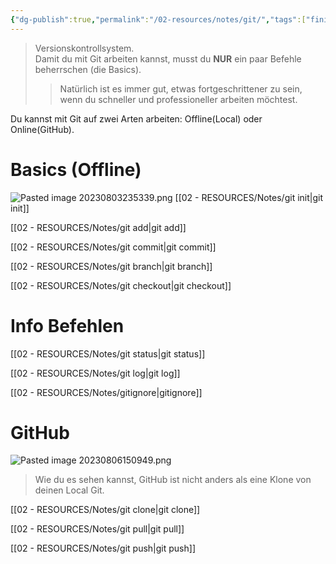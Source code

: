 ```yaml
---
{"dg-publish":true,"permalink":"/02-resources/notes/git/","tags":["finished","tools/versionsverwaltung/git"],"noteIcon":"","updated":"2025-10-29T12:59:06.366+01:00"}
---
```


>Versionskontrollsystem.  
>Damit du mit Git arbeiten kannst, musst du **NUR** ein paar Befehle beherrschen (die Basics). 
>>Natürlich ist es immer gut, etwas fortgeschrittener zu sein, wenn du schneller und professioneller arbeiten möchtest.

Du kannst mit Git auf zwei Arten arbeiten: Offline(Local) oder Online(GitHub).

# Basics (Offline)
![Pasted image 20230803235339.png](/img/user/02%20-%20RESOURCES/Files/IMG/Pasted%20image%2020230803235339.png)
[[02 - RESOURCES/Notes/git init\|git init]]

[[02 - RESOURCES/Notes/git add\|git add]]

[[02 - RESOURCES/Notes/git commit\|git commit]]

[[02 - RESOURCES/Notes/git branch\|git branch]]

[[02 - RESOURCES/Notes/git checkout\|git checkout]]

# Info Befehlen
[[02 - RESOURCES/Notes/git status\|git status]]

[[02 - RESOURCES/Notes/git log\|git log]]

[[02 - RESOURCES/Notes/gitignore\|gitignore]]

# GitHub
![Pasted image 20230806150949.png](/img/user/02%20-%20RESOURCES/Files/IMG/Pasted%20image%2020230806150949.png)
>Wie du es sehen kannst, GitHub ist nicht anders als eine Klone von deinen Local Git. 

[[02 - RESOURCES/Notes/git clone\|git clone]]

[[02 - RESOURCES/Notes/git pull\|git pull]]

[[02 - RESOURCES/Notes/git push\|git push]]
